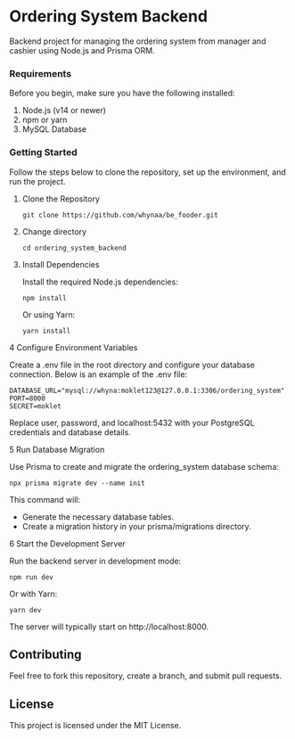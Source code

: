 # Ordering System Backend

Backend project for managing the ordering system from manager and cashier using Node.js and Prisma ORM.

### Requirements
Before you begin, make sure you have the following installed:
1. Node.js (v14 or newer)
2. npm or yarn
3. MySQL Database
   
### Getting Started
Follow the steps below to clone the repository, set up the environment, and run the project.

1. Clone the Repository

    `git clone https://github.com/whynaa/be_fooder.git`
  
2. Change directory

   `cd ordering_system_backend`
  
4. Install Dependencies

   Install the required Node.js dependencies:

   `npm install`

   Or using Yarn:

   `yarn install`
   
4 Configure Environment Variables

  Create a .env file in the root directory and configure your database connection. Below is an example of the .env file:
    
    DATABASE_URL="mysql://whyna:moklet123@127.0.0.1:3306/ordering_system"
    PORT=8000
    SECRET=moklet
    
  Replace user, password, and localhost:5432 with your PostgreSQL credentials and database details.

5 Run Database Migration

  Use Prisma to create and migrate the ordering_system database schema:
  
    npx prisma migrate dev --name init
  
  This command will:
  - Generate the necessary database tables.
  - Create a migration history in your prisma/migrations directory.
      
6 Start the Development Server
  
  Run the backend server in development mode:
  
    npm run dev
  
  Or with Yarn:
  
    yarn dev
  
  The server will typically start on http://localhost:8000.

## Contributing
Feel free to fork this repository, create a branch, and submit pull requests.

## License
This project is licensed under the MIT License.
